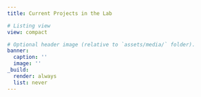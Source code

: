 ```yaml
---
title: Current Projects in the Lab

# Listing view
view: compact

# Optional header image (relative to `assets/media/` folder).
banner:
  caption: ''
  image: ''
_build:
  render: always
  list: never
---
```

